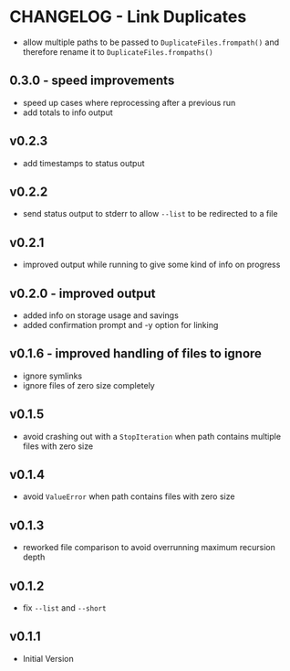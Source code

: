# CHANGELOG - Link Duplicates

- allow multiple paths to be passed to `DuplicateFiles.frompath()` and therefore rename it to `DuplicateFiles.frompaths()`

## 0.3.0 - speed improvements

- speed up cases where reprocessing after a previous run
- add totals to info output

## v0.2.3

- add timestamps to status output

## v0.2.2

- send status output to stderr to allow `--list` to be redirected to a file

## v0.2.1

- improved output while running to give some kind of info on progress

## v0.2.0 - improved output

- added info on storage usage and savings
- added confirmation prompt and -y option for linking

## v0.1.6 - improved handling of files to ignore

- ignore symlinks
- ignore files of zero size completely

## v0.1.5

- avoid crashing out with a `StopIteration` when path contains multiple files with zero size

## v0.1.4

- avoid `ValueError` when path contains files with zero size

## v0.1.3

- reworked file comparison to avoid overrunning maximum recursion depth

## v0.1.2

- fix `--list` and `--short`

## v0.1.1

- Initial Version
